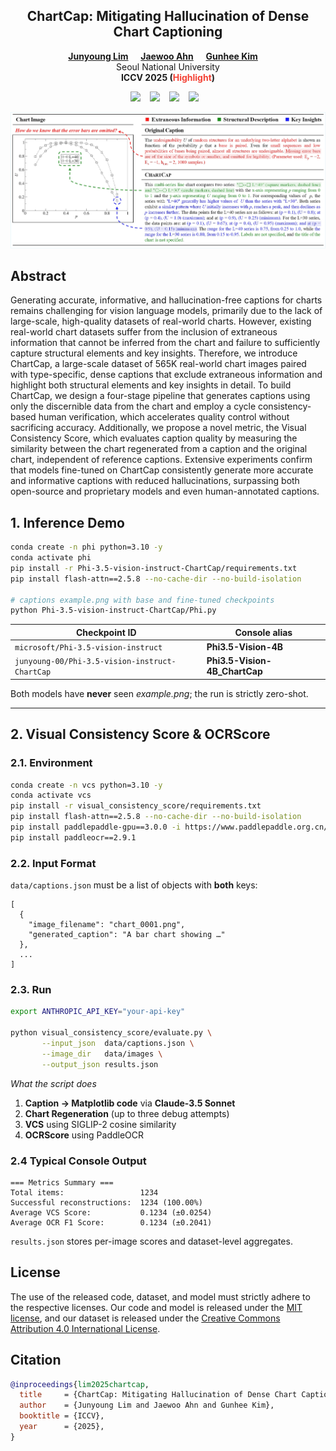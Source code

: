 <div align="center">

## ChartCap: Mitigating Hallucination of Dense Chart Captioning

[**Junyoung Lim**](https://vision.snu.ac.kr/people/junyoung.html)&nbsp;&nbsp;&nbsp;&nbsp;
[**Jaewoo Ahn**](https://ahnjaewoo.github.io/)&nbsp;&nbsp;&nbsp;&nbsp;
[**Gunhee Kim**](https://vision.snu.ac.kr/gunhee/)&nbsp;&nbsp;&nbsp;&nbsp;<br />
Seoul National University<br />
**ICCV 2025 (<span style="color:#F44336">Highlight</span>)**

<a href="https://junyoung-00.github.io/ChartCap/"><img src="https://img.shields.io/static/v1?label=Project&message=Page&color=blue&logo=github-pages"></a> &ensp;
<a href="https://arxiv.org/abs/2508.03164"><img src="https://img.shields.io/static/v1?label=ArXiv&message=Paper&color=darkred&logo=arxiv"></a> &ensp;
<a href="https://huggingface.co/datasets/junyoung-00/ChartCap"><img src="https://img.shields.io/static/v1?label=%F0%9F%A4%97%20Hugging%20Face&message=Dataset&color=yellow"></a> &ensp;
<a href="https://huggingface.co/junyoung-00/Phi-3.5-vision-instruct-ChartCap"><img src="https://img.shields.io/static/v1?label=%F0%9F%A4%97%20Hugging%20Face&message=Model&color=orange"></a> &ensp;

</div>

![teaser](./assets/ChartCap_example.jpg)

## Abstract

Generating accurate, informative, and hallucination-free captions for charts remains challenging for vision language models, primarily due to the lack of large-scale, high-quality datasets of real-world charts. However, existing real-world chart datasets suffer from the inclusion of extraneous information that cannot be inferred from the chart and failure to sufficiently capture structural elements and key insights. Therefore, we introduce ChartCap, a large-scale dataset of 565K real-world chart images paired with type-specific, dense captions that exclude extraneous information and highlight both structural elements and key insights in detail. To build ChartCap, we design a four-stage pipeline that generates captions using only the discernible data from the chart and employ a cycle consistency-based human verification, which accelerates quality control without sacrificing accuracy. Additionally, we propose a novel metric, the Visual Consistency Score, which evaluates caption quality by measuring the similarity between the chart regenerated from a caption and the original chart, independent of reference captions. Extensive experiments confirm that models fine-tuned on ChartCap consistently generate more accurate and informative captions with reduced hallucinations, surpassing both open-source and proprietary models and even human-annotated captions.

## 1.  Inference Demo

```bash
conda create -n phi python=3.10 -y
conda activate phi
pip install -r Phi-3.5-vision-instruct-ChartCap/requirements.txt
pip install flash-attn==2.5.8 --no-cache-dir --no-build-isolation

# captions example.png with base and fine-tuned checkpoints
python Phi-3.5-vision-instruct-ChartCap/Phi.py
````

| Checkpoint ID                                  | Console alias                  |
| ---------------------------------------------- | ------------------------------ |
| `microsoft/Phi-3.5-vision-instruct`            | **Phi3.5-Vision-4B**           |
| `junyoung-00/Phi-3.5-vision-instruct-ChartCap` | **Phi3.5-Vision-4B\_ChartCap** |

Both models have **never** seen *example.png*; the run is strictly zero-shot.

---

## 2.  Visual Consistency Score & OCRScore

### 2.1. Environment

```bash
conda create -n vcs python=3.10 -y
conda activate vcs
pip install -r visual_consistency_score/requirements.txt
pip install flash-attn==2.5.8 --no-cache-dir --no-build-isolation
pip install paddlepaddle-gpu==3.0.0 -i https://www.paddlepaddle.org.cn/packages/stable/cu118/
pip install paddleocr==2.9.1
```

### 2.2. Input Format

`data/captions.json` must be a list of objects with **both** keys:

```jsonc
[
  {
    "image_filename": "chart_0001.png",
    "generated_caption": "A bar chart showing …"
  },
  ...
]
```

### 2.3. Run

```bash
export ANTHROPIC_API_KEY="your-api-key"

python visual_consistency_score/evaluate.py \
       --input_json  data/captions.json \
       --image_dir   data/images \
       --output_json results.json
```

*What the script does*

1. **Caption → Matplotlib code** via **Claude-3.5 Sonnet**
2. **Chart Regeneration** (up to three debug attempts)
3. **VCS** using SIGLIP-2 cosine similarity
4. **OCRScore** using PaddleOCR

### 2.4 Typical Console Output

```
=== Metrics Summary ===
Total items:                 1234
Successful reconstructions:  1234 (100.00%)
Average VCS Score:           0.1234 (±0.0254)
Average OCR F1 Score:        0.1234 (±0.2041)
```

`results.json` stores per-image scores and dataset-level aggregates.

## License

The use of the released code, dataset, and model must strictly adhere to the respective licenses. Our code and model is released under the [MIT license](./LICENSE), and our dataset is released under the [Creative Commons Attribution 4.0 International License](https://choosealicense.com/licenses/cc-by-4.0/). 

## Citation

```bibtex
@inproceedings{lim2025chartcap,
  title     = {ChartCap: Mitigating Hallucination of Dense Chart Captioning},
  author    = {Junyoung Lim and Jaewoo Ahn and Gunhee Kim},
  booktitle = {ICCV},
  year      = {2025},
}
```